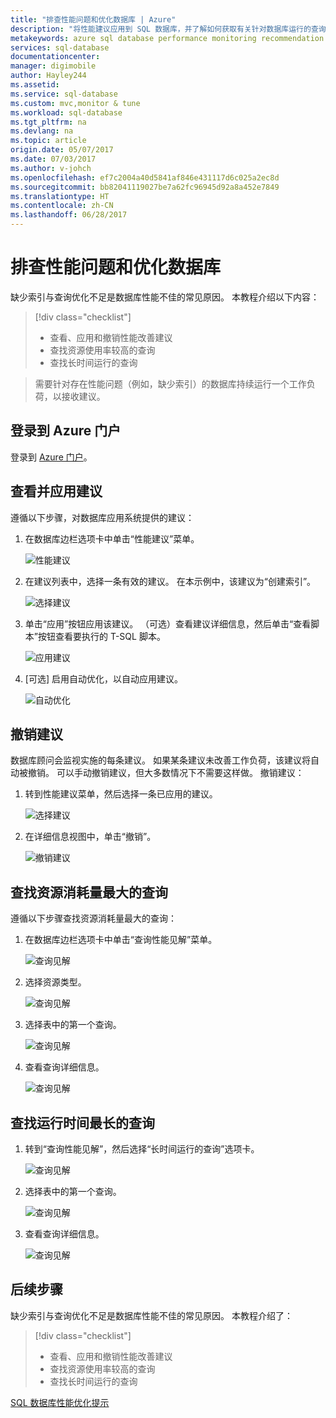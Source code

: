 ```yaml
---
title: "排查性能问题和优化数据库 | Azure"
description: "将性能建议应用到 SQL 数据库，并了解如何获取有关针对数据库运行的查询的性能见解"
metakeywords: azure sql database performance monitoring recommendation
services: sql-database
documentationcenter: 
manager: digimobile
author: Hayley244
ms.assetid: 
ms.service: sql-database
ms.custom: mvc,monitor & tune
ms.workload: sql-database
ms.tgt_pltfrm: na
ms.devlang: na
ms.topic: article
origin.date: 05/07/2017
ms.date: 07/03/2017
ms.author: v-johch
ms.openlocfilehash: ef7c2004a40d5841af846e431117d6c025a2ec8d
ms.sourcegitcommit: bb82041119027be7a62fc96945d92a8a452e7849
ms.translationtype: HT
ms.contentlocale: zh-CN
ms.lasthandoff: 06/28/2017
---
```

# 排查性能问题和优化数据库
<a id="troubleshoot-performance-issues-and-optimize-your-database" class="xliff"></a>

缺少索引与查询优化不足是数据库性能不佳的常见原因。 本教程介绍以下内容：
> [!div class="checklist"]
> * 查看、应用和撤销性能改善建议
> * 查找资源使用率较高的查询
> * 查找长时间运行的查询

> 需要针对存在性能问题（例如，缺少索引）的数据库持续运行一个工作负荷，以接收建议。
>

## 登录到 Azure 门户
<a id="log-in-to-the-azure-portal" class="xliff"></a>

登录到 [Azure 门户](https://portal.azure.cn/)。

## 查看并应用建议
<a id="review-and-apply-a-recommendation" class="xliff"></a>

遵循以下步骤，对数据库应用系统提供的建议：

1. 在数据库边栏选项卡中单击“性能建议”菜单。

    ![性能建议](./media/sql-database-performance-tutorial/perf_recommendations.png)

2. 在建议列表中，选择一条有效的建议。 在本示例中，该建议为“创建索引”。

    ![选择建议](./media/sql-database-performance-tutorial/create_index.png)

3. 单击“应用”按钮应用该建议。 （可选）查看建议详细信息，然后单击“查看脚本”按钮查看要执行的 T-SQL 脚本。

    ![应用建议](./media/sql-database-performance-tutorial/apply.png)

4. [可选] 启用自动优化，以自动应用建议。

    ![自动优化](./media/sql-database-performance-tutorial/auto_tuning.png)

## 撤销建议
<a id="revert-a-recommendation" class="xliff"></a>

数据库顾问会监视实施的每条建议。 如果某条建议未改善工作负荷，该建议将自动被撤销。 可以手动撤销建议，但大多数情况下不需要这样做。 撤销建议：

1. 转到性能建议菜单，然后选择一条已应用的建议。

    ![选择建议](./media/sql-database-performance-tutorial/select.png)

2. 在详细信息视图中，单击“撤销”。

    ![撤销建议](./media/sql-database-performance-tutorial/revert.png)

## 查找资源消耗量最大的查询
<a id="find-the-query-that-consumes-the-most-resources" class="xliff"></a>

遵循以下步骤查找资源消耗量最大的查询：

1. 在数据库边栏选项卡中单击“查询性能见解”菜单。

    ![查询见解](./media/sql-database-performance-tutorial/query_perf_insights.png)

2. 选择资源类型。

    ![查询见解](./media/sql-database-performance-tutorial/select_resource_type.png)

3. 选择表中的第一个查询。

    ![查询见解](./media/sql-database-performance-tutorial/select_query.png)

4. 查看查询详细信息。

    ![查询见解](./media/sql-database-performance-tutorial/query_details.png)

## 查找运行时间最长的查询
<a id="find-the-longest-running-query" class="xliff"></a>

1. 转到“查询性能见解”，然后选择“长时间运行的查询”选项卡。

    ![查询见解](./media/sql-database-performance-tutorial/long_running.png)

3. 选择表中的第一个查询。

    ![查询见解](./media/sql-database-performance-tutorial/select_first_query.png)

4. 查看查询详细信息。

    ![查询见解](./media/sql-database-performance-tutorial/review_query_details.png)



## 后续步骤
<a id="next-steps" class="xliff"></a> 
缺少索引与查询优化不足是数据库性能不佳的常见原因。 本教程介绍了：
> [!div class="checklist"]
> * 查看、应用和撤销性能改善建议
> * 查找资源使用率较高的查询
> * 查找长时间运行的查询

[SQL 数据库性能优化提示](sql-database-troubleshoot-performance.md)